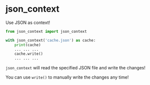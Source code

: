 # json_context

Use JSON as context!

```python
from json_context import json_context

with json_context('cache.json') as cache:
	print(cache)
	... ... ...
	cache.write()
	... ... ...
```

`json_context` will read the specified JSON file and write the changes!

You can use `write()` to manually write the changes any time!
